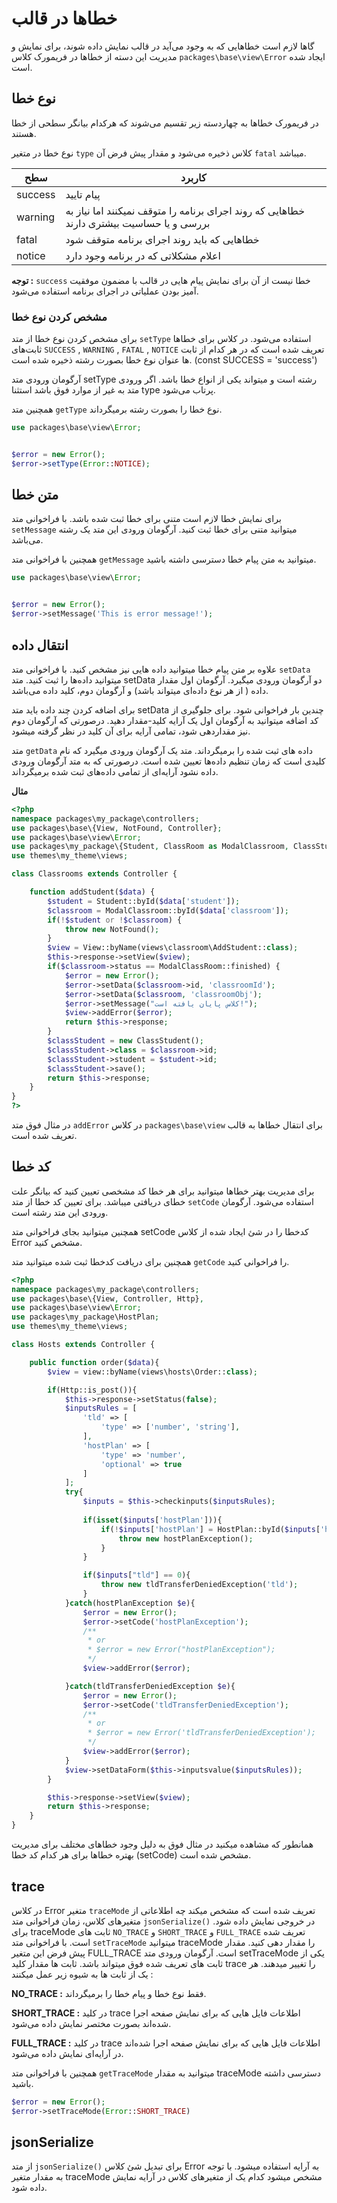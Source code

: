 # خطاها در قالب
گاها لازم است خطاهایی که به وجود می‌آید در قالب نمایش داده شوند، برای نمایش و مدیریت این دسته از خطاها در فریمورک کلاس `packages\base\view\Error` ایجاد شده است. 

## نوع خطا
در فریمورک خطاها به چهاردسته زیر تقسیم می‌شوند که هرکدام بیانگر سطحی از خطا هستند. 

نوع خطا در متغیر `type` کلاس ذخیره می‌شود و مقدار پیش فرض آن `fatal` میباشد.

| سطح   | کاربرد                                      |
| ----- | ------------------------------------------- |
| success | پیام تایید                       |
| warning  | خطاهایی که روند اجرای برنامه را متوقف نمیکنند اما نیاز به بررسی و یا حساسیت بیشتری دارند   |
| fatal  | خطاهایی که باید روند اجرای برنامه متوقف شود    |
| notice | اعلام مشکلاتی که در برنامه وجود دارد  |

**توجه :** `success` خطا نیست از آن برای نمایش پیام هایی در قالب با مضمون موفقیت آمیز بودن عملیاتی در اجرای برنامه استفاده می‌شود.

### مشخص کردن نوع خطا 
برای مشخص کردن نوع خطا از متد `setType` استفاده می‌شود.
در کلاس برای خطاها ثابت‌های `SUCCESS` , `WARNING` , `FATAL` , `NOTICE` تعریف شده است که در هر کدام از ثابت ها عنوان نوع خطا بصورت رشته ذخیره شده است. (const SUCCESS = 'success')

آرگومان ورودی متد setType رشته است و میتواند یکی از انواع خطا باشد. 
اگر ورودی متد به غیر از موارد فوق باشد استثنا type پرتاب می‌شود. 

همچنین متد `getType` نوع خطا را بصورت رشته برمیگرداند.

```php
use packages\base\view\Error;


$error = new Error();
$error->setType(Error::NOTICE);
```

## متن خطا
برای نمایش خطا لازم است متنی برای خطا ثبت شده باشد. با فراخوانی متد `setMessage` میتوانید متنی برای خطا ثبت کنید. آرگومان ورودی این متد یک رشته می‌باشد.

همچنین با فراخوانی متد `getMessage` میتوانید به متن پیام خطا دسترسی داشته باشید.

```php
use packages\base\view\Error;


$error = new Error();
$error->setMessage('This is error message!');
```

## انتقال داده
علاوه بر متن پیام خطا میتوانید داده هایی نیز مشخص کنید. با فراخوانی متد `setData` میتوانید داده‌ها را ثبت کنید. 
متد setData دو آرگومان ورودی میگیرد. آرگومان اول مقدار داده ( از هر نوع داده‌ای میتواند باشد) و آرگومان دوم، کلید داده می‌باشد.

 برای اضافه کردن چند داده باید متد setData چندین بار فراخوانی شود. برای جلوگیری از کد اضافه میتوانید به آرگومان اول یک آرایه کلید-مقدار دهید.
درصورتی که آرگومان دوم نیز مقداردهی شود، تمامی آرایه برای آن کلید در نظر گرفته میشود.

متد `getData` داده های ثبت شده را برمیگرداند. متد یک آرگومان ورودی میگیرد که نام کلیدی است که زمان تنظیم داده‌ها تعیین شده است. درصورتی که به متد آرگومان ورودی داده نشود آرایه‌ای از تمامی داده‌های ثبت شده برمیگرداند.


**مثال**
```php
<?php
namespace packages\my_package\controllers;
use packages\base\{View, NotFound, Controller};
use packages\base\view\Error;
use packages\my_package\{Student, ClassRoom as ModalClassroom, ClassStudent};
use themes\my_theme\views;

class Classrooms extends Controller {

    function addStudent($data) {
        $student = Student::byId($data['student']);
        $classroom = ModalClassroom::byId($data['classroom']);
        if(!$student or !$classroom) {
            throw new NotFound();
        }
        $view = View::byName(views\classroom\AddStudent::class);
        $this->response->setView($view);
        if($classroom->status == ModalClassRoom::finished) {
            $error = new Error();
            $error->setData($classroom->id, 'classroomId');
            $error->setData($classroom, 'classroomObj');
            $error->setMessage("کلاس پایان یافته است!");
            $view->addError($error);
            return $this->response;
        }
        $classStudent = new ClassStudent();
        $classStudent->class = $classroom->id;
        $classStudent->student = $student->id;
        $classStudent->save();
        return $this->response;
    }
}
?>
```
در مثال فوق متد `addError` در کلاس `packages\base\view` برای انتقال خطاها به قالب تعریف شده است.


## کد خطا 
برای مدیریت بهتر خطاها میتوانید برای هر خطا کد مشخصی تعیین کنید که بیانگر علت خطای دریافتی میباشد. 
برای تعیین کد خطا از متد `setCode` استفاده می‌شود. آرگومان ورودی این متد رشته است.

همچنین میتوانید بجای فراخوانی متد setCode کدخطا را در شئ ایجاد شده از کلاس Error مشخص کنید.

همچنین برای دریافت کدخطا ثبت شده میتوانید متد `getCode` را فراخوانی کنید.

```php
<?php
namespace packages\my_package\controllers;
use packages\base\{View, Controller, Http},
use packages\base\view\Error;
use packages\my_package\HostPlan;
use themes\my_theme\views;

class Hosts extends Controller {

    public function order($data){
        $view = view::byName(views\hosts\Order::class);

        if(Http::is_post()){
            $this->response->setStatus(false);
            $inputsRules = [
                'tld' => [
                    'type' => ['number', 'string'],
                ],
                'hostPlan' => [
                    'type' => 'number',
                    'optional' => true
                ]
            ];
            try{
                $inputs = $this->checkinputs($inputsRules);
                
                if(isset($inputs['hostPlan'])){
                    if(!$inputs['hostPlan'] = HostPlan::byId($inputs['hostPlan'])){
                        throw new hostPlanException();
                    }
                }

                if($inputs["tld"] == 0){
                    throw new tldTransferDeniedException('tld');
                }   
            }catch(hostPlanException $e){
                $error = new Error();
                $error->setCode('hostPlanException');
                /**
                 * or
                 * $error = new Error("hostPlanException");
                 */
                $view->addError($error);

            }catch(tldTransferDeniedException $e){
                $error = new Error();
                $error->setCode('tldTransferDeniedException');
                /**
                 * or
                 * $error = new Error('tldTransferDeniedException');
                 */
                $view->addError($error);
            }
            $view->setDataForm($this->inputsvalue($inputsRules));
        }

        $this->response->setView($view);
        return $this->response;
    }
}
```
همانطور که مشاهده میکنید در مثال فوق به دلیل وجود خطاهای مختلف برای مدیریت بهتره خطاها برای هر کدام کد خطا (setCode) مشخص شده است.

## trace 
در کلاس Error متغیر `traceMode` تعریف شده است که مشخص میکند چه اطلاعاتی از متغیرهای کلاس، زمان فراخوانی متد `jsonSerialize()` در خروجی نمایش داده شود.
برای traceMode ثابت های `NO_TRACE` و `SHORT_TRACE` و `FULL_TRACE` تعریف شده‌ است.
با فراخوانی متد `setTraceMode` میتوانید traceMode را مقدار دهی کنید. مقدار پیش فرض این متغیر FULL_TRACE  است. 
آرگومان ورودی متد setTraceMode یکی از ثابت های تعریف شده فوق میتواند باشد. 
ثابت ها مقدار کلید trace را تغییر میدهند. هر یک از ثابت ها به شیوه زیر عمل میکنند :

**NO_TRACE :** فقط نوع خطا و پیام خطا را برمیگرداند.

**SHORT_TRACE :** در کلید trace اطلاعات فایل هایی که برای نمایش صفحه اجرا شده‌اند بصورت مختصر نمایش داده می‌شود.

**FULL_TRACE :** در کلید trace اطلاعات فایل هایی که برای نمایش صفحه اجرا شده‌اند در آرایه‌ای نمایش داده می‌شود.

همچنین با فراخوانی متد `getTraceMode` میتوانید  به مقدار traceMode دسترسی داشته باشید.

```php
$error = new Error();
$error->setTraceMode(Error::SHORT_TRACE)
```

## jsonSerialize
از متد `jsonSerialize()` برای تبدیل شئ کلاس Error به آرایه استفاده میشود.
با توجه به مقدار متغیر traceMode مشخص میشود کدام یک از متغیر‌های کلاس در آرایه نمایش داده شود.


